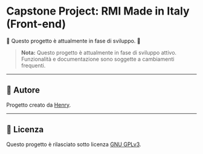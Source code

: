 
# Capstone Project: RMI Made in Italy (Front-end)

🚧 Questo progetto è attualmente in fase di sviluppo. 🚧

> **Nota:** Questo progetto è attualmente in fase di sviluppo attivo. Funzionalità e documentazione sono soggette a cambiamenti frequenti.

---

## 👤 Autore

Progetto creato da [Henry](https://github.com/henry8913).

---

## 📄 Licenza

Questo progetto è rilasciato sotto licenza [GNU GPLv3](LICENSE.txt).

